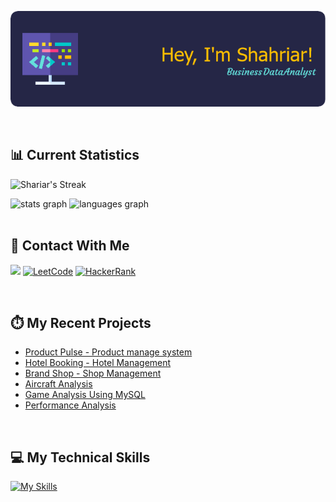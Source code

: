 [![LeetCode Profile](https://raw.githubusercontent.com/shahriar-ahmed-saikat/my-files/main/shahriar-alam-1.png)](https://www.hackerrank.com/profile/shahriaralamsai1)

<br />

## 📊 Current Statistics
<div align="left">

![Shariar's Streak](https://github-readme-streak-stats.herokuapp.com/?user=shahriar-ahmed-saikat&theme=highcontrast&hide_border=true)
</div>

<div align="left">
  <img src="https://github-readme-stats.vercel.app/api?username=shahriar-ahmed-saikat&hide_title=false&hide_rank=false&show_icons=true&include_all_commits=true&count_private=true&disable_animations=false&theme=dracula&locale=en&hide_border=false" height="150" alt="stats graph"  />
  <img src="https://github-readme-stats.vercel.app/api/top-langs?username=shahriar-ahmed-saikat&locale=en&hide_title=false&layout=compact&card_width=320&langs_count=5&theme=dracula&hide_border=false" height="150" alt="languages graph"  />
</div>

<br />

## 📨 Contact With Me
<div align="left">

[![](https://img.shields.io/badge/LinkedIn-0077B5?style=for-the-badge&logo=linkedin&logoColor=white)](https://www.linkedin.com/in/shahriar-alam-saikat/) 
[![LeetCode](https://img.shields.io/badge/LeetCode-000000?style=for-the-badge&logo=LeetCode&logoColor=#d16c06)](https://leetcode.com/shahriaralamsaikat/)
[![HackerRank](https://img.shields.io/badge/-Hackerrank-2EC866?style=for-the-badge&logo=HackerRank&logoColor=white)](https://www.hackerrank.com/profile/shahriaralamsai1)
</div>
<br />



## ⏱️ My Recent Projects
- [Product Pulse - Product manage system](https://github.com/mdabarik/product-pulse-mern-app-client)
- [Hotel Booking - Hotel Management](https://github.com/mdabarik/hotel-booking-client)
- [Brand Shop - Shop Management](https://github.com/mdabarik/brand-shop-client)
- [Aircraft Analysis](https://github.com/shahriar-ahmed-saikat/Mentorness/blob/main/Airplane%20Crashes%20Analysis.pbix)
- [Game Analysis Using MySQL](https://github.com/shahriar-ahmed-saikat/Mentorness/blob/main/Game_Analysis_Code.sql)
- [Performance Analysis](https://github.com/shahriar-ahmed-saikat/Perfomance-Analysis.git)

<br />

<!-- source: https://github.com/tandpfun/skill-icons?tab=readme-ov-file#icons-list -->
##  💻 My Technical Skills

<div>

[![My Skills](https://skillicons.dev/icons?i=html,css,mysql,py,r)](https://github.com/shahriar-ahmed-saikat)
</div>
